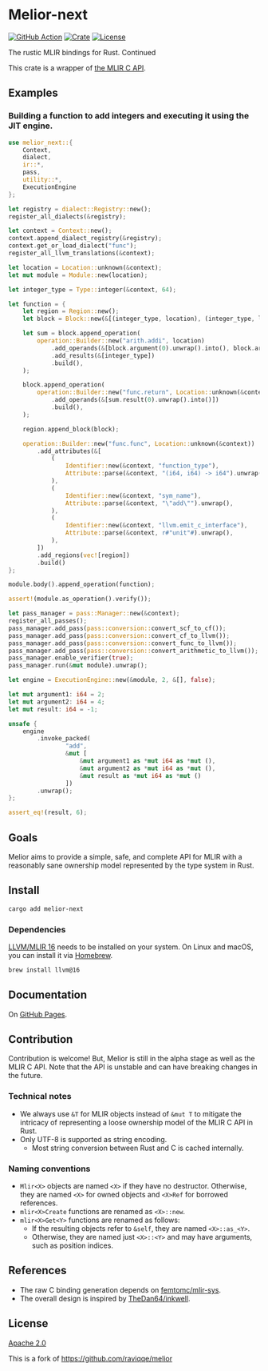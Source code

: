 # Melior-next

[![GitHub Action](https://img.shields.io/github/actions/workflow/status/edg-l/melior-next/test.yaml?branch=main&style=flat-square)](https://github.com/edg-l/melior-next/actions?query=workflow%3Atest)
[![Crate](https://img.shields.io/crates/v/melior-next.svg?style=flat-square)](https://crates.io/crates/melior-next)
[![License](https://img.shields.io/github/license/edg-l/melior-next.svg?style=flat-square)](LICENSE)

The rustic MLIR bindings for Rust. Continued

This crate is a wrapper of [the MLIR C API](https://mlir.llvm.org/docs/CAPI/).

## Examples

### Building a function to add integers and executing it using the JIT engine.

```rust
use melior_next::{
    Context,
    dialect,
    ir::*,
    pass,
    utility::*,
    ExecutionEngine
};

let registry = dialect::Registry::new();
register_all_dialects(&registry);

let context = Context::new();
context.append_dialect_registry(&registry);
context.get_or_load_dialect("func");
register_all_llvm_translations(&context);

let location = Location::unknown(&context);
let mut module = Module::new(location);

let integer_type = Type::integer(&context, 64);

let function = {
    let region = Region::new();
    let block = Block::new(&[(integer_type, location), (integer_type, location)]);

    let sum = block.append_operation(
        operation::Builder::new("arith.addi", location)
            .add_operands(&[block.argument(0).unwrap().into(), block.argument(1).unwrap().into()])
            .add_results(&[integer_type])
            .build(),
    );

    block.append_operation(
        operation::Builder::new("func.return", Location::unknown(&context))
            .add_operands(&[sum.result(0).unwrap().into()])
            .build(),
    );

    region.append_block(block);

    operation::Builder::new("func.func", Location::unknown(&context))
        .add_attributes(&[
            (
                Identifier::new(&context, "function_type"),
                Attribute::parse(&context, "(i64, i64) -> i64").unwrap(),
            ),
            (
                Identifier::new(&context, "sym_name"),
                Attribute::parse(&context, "\"add\"").unwrap(),
            ),
            (
                Identifier::new(&context, "llvm.emit_c_interface"),
                Attribute::parse(&context, r#"unit"#).unwrap(),
            ),
        ])
        .add_regions(vec![region])
        .build()
};

module.body().append_operation(function);

assert!(module.as_operation().verify());

let pass_manager = pass::Manager::new(&context);
register_all_passes();
pass_manager.add_pass(pass::conversion::convert_scf_to_cf());
pass_manager.add_pass(pass::conversion::convert_cf_to_llvm());
pass_manager.add_pass(pass::conversion::convert_func_to_llvm());
pass_manager.add_pass(pass::conversion::convert_arithmetic_to_llvm());
pass_manager.enable_verifier(true);
pass_manager.run(&mut module).unwrap();

let engine = ExecutionEngine::new(&module, 2, &[], false);

let mut argument1: i64 = 2;
let mut argument2: i64 = 4;
let mut result: i64 = -1;

unsafe {
    engine
        .invoke_packed(
                "add",
                &mut [
                    &mut argument1 as *mut i64 as *mut (),
                    &mut argument2 as *mut i64 as *mut (),
                    &mut result as *mut i64 as *mut ()
                ])
        .unwrap();
};

assert_eq!(result, 6);
```

## Goals

Melior aims to provide a simple, safe, and complete API for MLIR with a reasonably sane ownership model represented by the type system in Rust.

## Install

```sh
cargo add melior-next
```

### Dependencies

[LLVM/MLIR 16](https://llvm.org/) needs to be installed on your system. On Linux and macOS, you can install it via [Homebrew](https://brew.sh).

```sh
brew install llvm@16
```

## Documentation

On [GitHub Pages](https://raviqqe.github.io/melior/melior/).

## Contribution

Contribution is welcome! But, Melior is still in the alpha stage as well as the MLIR C API. Note that the API is unstable and can have breaking changes in the future.

### Technical notes

- We always use `&T` for MLIR objects instead of `&mut T` to mitigate the intricacy of representing a loose ownership model of the MLIR C API in Rust.
- Only UTF-8 is supported as string encoding.
  - Most string conversion between Rust and C is cached internally.

### Naming conventions

- `Mlir<X>` objects are named `<X>` if they have no destructor. Otherwise, they are named `<X>` for owned objects and `<X>Ref` for borrowed references.
- `mlir<X>Create` functions are renamed as `<X>::new`.
- `mlir<X>Get<Y>` functions are renamed as follows:
  - If the resulting objects refer to `&self`, they are named `<X>::as_<Y>`.
  - Otherwise, they are named just `<X>::<Y>` and may have arguments, such as position indices.

## References

- The raw C binding generation depends on [femtomc/mlir-sys](https://github.com/femtomc/mlir-sys).
- The overall design is inspired by [TheDan64/inkwell](https://github.com/TheDan64/inkwell).

## License

[Apache 2.0](LICENSE)

This is a fork of <https://github.com/raviqqe/melior>
